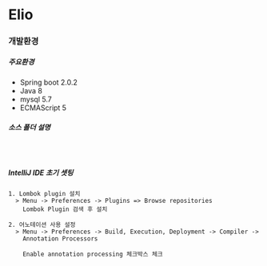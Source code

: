 # Elio

### 개발환경

##### 주요환경
* Spring boot 2.0.2
* Java 8
* mysql 5.7
* ECMAScript 5

##### 소스 폴더 설명
```

     
```

##### IntelliJ IDE 초기 셋팅
```
1. Lombok plugin 설치
  > Menu -> Preferences -> Plugins => Browse repositories
    Lombok Plugin 검색 후 설치
    
2. 어노테이션 사용 설정
  > Menu -> Preferences -> Build, Execution, Deployment -> Compiler ->
    Annotation Processors
    
    Enable annotation processing 체크박스 체크
```
